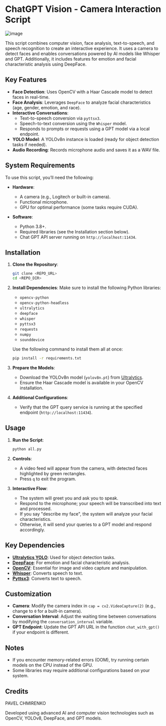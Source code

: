 # ChatGPT Vision - Camera Interaction Script

![image](https://github.com/user-attachments/assets/a39716d0-8324-41df-a4d9-356ebd37e6a1)

This script combines computer vision, face analysis, text-to-speech, and speech recognition to create an interactive experience. It uses a camera to detect faces and enables conversations powered by AI models like Whisper and GPT. Additionally, it includes features for emotion and facial characteristic analysis using DeepFace.

## Key Features

- **Face Detection**: Uses OpenCV with a Haar Cascade model to detect faces in real-time.
- **Face Analysis**: Leverages `DeepFace` to analyze facial characteristics (age, gender, emotion, and race).
- **Interactive Conversations**:
  - Text-to-speech conversion via `pyttsx3`.
  - Speech-to-text conversion using the `Whisper` model.
  - Responds to prompts or requests using a GPT model via a local endpoint.
- **YOLO Model**: A YOLOv8n instance is loaded (ready for object detection tasks if needed).
- **Audio Recording**: Records microphone audio and saves it as a WAV file.

## System Requirements

To use this script, you’ll need the following:

- **Hardware**:
  - A camera (e.g., Logitech or built-in camera).
  - Functional microphone.
  - GPU for optimal performance (some tasks require CUDA).

- **Software**:
  - Python 3.8+.
  - Required libraries (see the Installation section below).
  - Chat GPT API server running on `http://localhost:11434`.

## Installation

1. **Clone the Repository**:
   ```bash
   git clone <REPO_URL>
   cd <REPO_DIR>
   ```

2. **Install Dependencies**:
   Make sure to install the following Python libraries:
   - `opencv-python`
   - `opencv-python-headless`
   - `ultralytics`
   - `deepface`
   - `whisper`
   - `pyttsx3`
   - `requests`
   - `numpy`
   - `sounddevice`

   Use the following command to install them all at once:
   ```bash
   pip install -r requirements.txt
   ```

3. **Prepare the Models**:
   - Download the YOLOv8n model (`yolov8n.pt`) from [Ultralytics](https://docs.ultralytics.com/).
   - Ensure the Haar Cascade model is available in your OpenCV installation.

4. **Additional Configurations**:
   - Verify that the GPT query service is running at the specified endpoint (`http://localhost:11434`).

## Usage

1. **Run the Script**:
   ```bash
   python all.py
   ```

2. **Controls**:
   - A video feed will appear from the camera, with detected faces highlighted by green rectangles.
   - Press `q` to exit the program.

3. **Interactive Flow**:
   - The system will greet you and ask you to speak.
   - Respond to the microphone; your speech will be transcribed into text and processed.
   - If you say "describe my face", the system will analyze your facial characteristics.
   - Otherwise, it will send your queries to a GPT model and respond accordingly.

## Key Dependencies

- **[Ultralytics YOLO](https://docs.ultralytics.com/)**: Used for object detection tasks.
- **[DeepFace](https://github.com/serengil/deepface)**: For emotion and facial characteristic analysis.
- **[OpenCV](https://opencv.org/)**: Essential for image and video capture and manipulation.
- **[Whisper](https://github.com/openai/whisper)**: Converts speech to text.
- **[Pyttsx3](https://pyttsx3.readthedocs.io/)**: Converts text to speech.

## Customization

- **Camera**: Modify the camera index in `cap = cv2.VideoCapture(2)` (e.g., change to `0` for a built-in camera).
- **Conversation Interval**: Adjust the waiting time between conversations by modifying the `conversation_interval` variable.
- **GPT Endpoint**: Update the GPT API URL in the function `chat_with_gpt()` if your endpoint is different.

## Notes

- If you encounter memory-related errors (OOM), try running certain models on the CPU instead of the GPU.
- Some libraries may require additional configurations based on your system.

## Credits
PAVEL CHMIRENKO

Developed using advanced AI and computer vision technologies such as OpenCV, YOLOv8, DeepFace, and GPT models.
